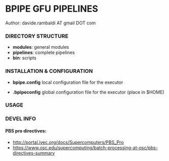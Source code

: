 # BPIPE GFU PIPELINES

Author: davide.rambaldi AT gmail DOT com

### DIRECTORY STRUCTURE

* __modules__: general modules
* __pipelines__: complete pipelines
* __bin__: scripts


### INSTALLATION & CONFIGURATION

* __bpipe.config__ local configuration file for the executor

* __.bpipeconfig__ global configuration file for the executor (place in $HOME)



### USAGE	




### DEVEL INFO

#### PBS pro directives: 
* http://portal.ivec.org/docs/Supercomputers/PBS_Pro
* https://www.osc.edu/supercomputing/batch-processing-at-osc/pbs-directives-summary

